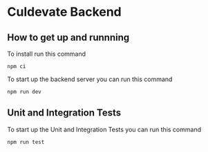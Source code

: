 # Culdevate Backend

## How to get up and runnning

To install run this command

``` npm ci ```

To start up the backend server you can run this command

``` npm run dev ```

## Unit and Integration Tests

To start up the Unit and Integration Tests you can run this command

``` npm run test ```
